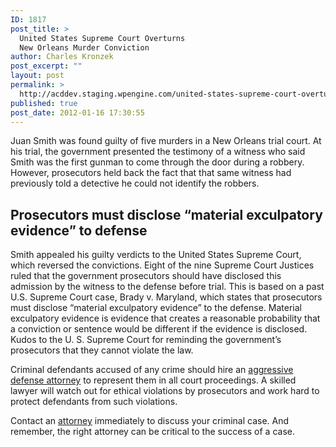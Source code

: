 ```yaml
---
ID: 1817
post_title: >
  United States Supreme Court Overturns
  New Orleans Murder Conviction
author: Charles Kronzek
post_excerpt: ""
layout: post
permalink: >
  http://acddev.staging.wpengine.com/united-states-supreme-court-overturns-new-orleans-murder-conviction.html
published: true
post_date: 2012-01-16 17:30:55
---
```

Juan Smith was found guilty of five murders in a New Orleans trial court. At his trial, the government presented the testimony of a witness who said Smith was the first gunman to come through the door during a robbery. However, prosecutors held back the fact that that same witness had previously told a detective he could not identify the robbers.


<h2>Prosecutors must disclose “material exculpatory evidence” to defense</h2>

Smith appealed his guilty verdicts to the United States Supreme Court, which reversed the convictions. Eight of the nine Supreme Court Justices ruled that the government prosecutors should have disclosed this admission by the witness to the defense before trial. This is based on a past U.S. Supreme Court case, Brady v. Maryland, which states that prosecutors must disclose “material exculpatory evidence” to the defense. Material exculpatory evidence is evidence that creates a reasonable probability that a conviction or sentence would be different if the evidence is disclosed. Kudos to the U. S. Supreme Court for reminding the government’s prosecutors that they cannot violate the law.

Criminal defendants accused of any crime should hire an <a href="http://acddev.staging.wpengine.com/">aggressive defense attorney</a> to represent them in all court proceedings. A skilled lawyer will watch out for ethical violations by prosecutors and work hard to protect defendants from such violations.

Contact an <a href="http://acddev.staging.wpengine.com/Contact-Us.html">attorney</a> immediately to discuss your criminal case. And remember, the right attorney can be critical to the success of a case.